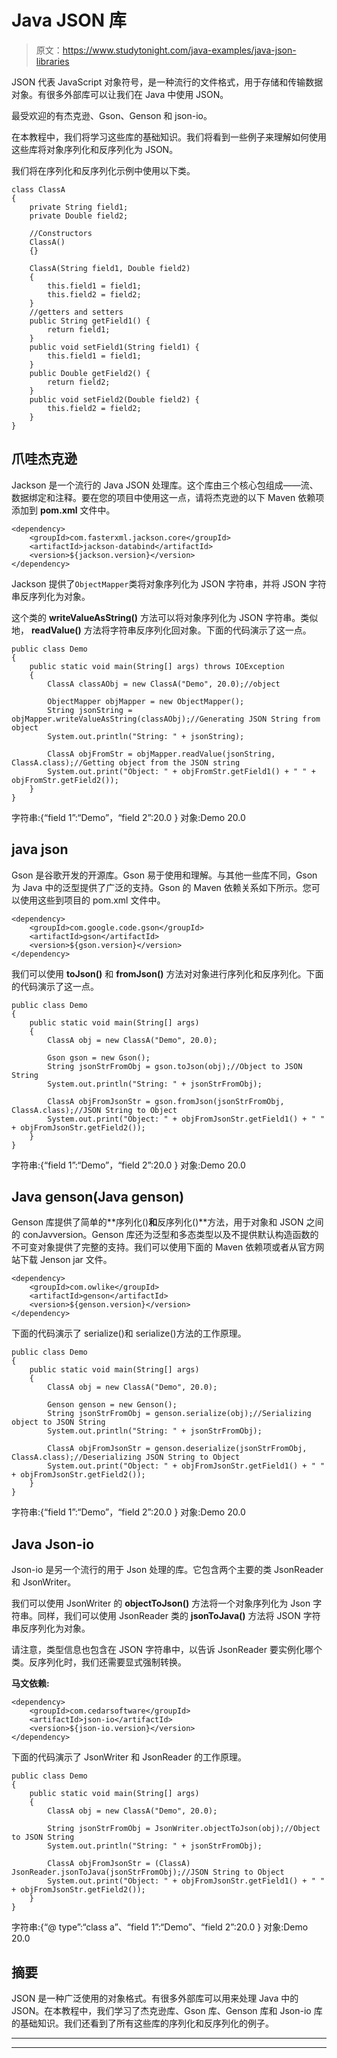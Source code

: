 # Java JSON 库

> 原文：<https://www.studytonight.com/java-examples/java-json-libraries>

JSON 代表 JavaScript 对象符号，是一种流行的文件格式，用于存储和传输数据对象。有很多外部库可以让我们在 Java 中使用 JSON。

最受欢迎的有杰克逊、Gson、Genson 和 json-io。

在本教程中，我们将学习这些库的基础知识。我们将看到一些例子来理解如何使用这些库将对象序列化和反序列化为 JSON。

我们将在序列化和反序列化示例中使用以下类。

```
class ClassA
{
    private String field1;
    private Double field2;

    //Constructors
    ClassA()
    {} 

    ClassA(String field1, Double field2)
    {
    	this.field1 = field1;
    	this.field2 = field2;
    }       
    //getters and setters
	public String getField1() {
		return field1;
	}
	public void setField1(String field1) {
		this.field1 = field1;
	}
	public Double getField2() {
		return field2;
	}
	public void setField2(Double field2) {
		this.field2 = field2;
	}
}
```

## 爪哇杰克逊

Jackson 是一个流行的 Java JSON 处理库。这个库由三个核心包组成——流、数据绑定和注释。要在您的项目中使用这一点，请将杰克逊的以下 Maven 依赖项添加到 **pom.xml** 文件中。

```
<dependency>
    <groupId>com.fasterxml.jackson.core</groupId>
    <artifactId>jackson-databind</artifactId>
    <version>${jackson.version}</version>
</dependency>
```

Jackson 提供了`ObjectMapper`类将对象序列化为 JSON 字符串，并将 JSON 字符串反序列化为对象。

这个类的 **writeValueAsString()** 方法可以将对象序列化为 JSON 字符串。类似地， **readValue()** 方法将字符串反序列化回对象。下面的代码演示了这一点。

```
public class Demo
{
	public static void main(String[] args) throws IOException
	{
		ClassA classAObj = new ClassA("Demo", 20.0);//object	

		ObjectMapper objMapper = new ObjectMapper();
		String jsonString = objMapper.writeValueAsString(classAObj);//Generating JSON String from object
		System.out.println("String: " + jsonString);

		ClassA objFromStr = objMapper.readValue(jsonString, ClassA.class);//Getting object from the JSON string
		System.out.print("Object: " + objFromStr.getField1() + " " + objFromStr.getField2());
	}
}
```

字符串:{“field 1”:“Demo”，“field 2”:20.0 }
对象:Demo 20.0

## java json

Gson 是谷歌开发的开源库。Gson 易于使用和理解。与其他一些库不同，Gson 为 Java 中的泛型提供了广泛的支持。Gson 的 Maven 依赖关系如下所示。您可以使用这些到项目的 pom.xml 文件中。

```
<dependency>
    <groupId>com.google.code.gson</groupId>
    <artifactId>gson</artifactId>
    <version>${gson.version}</version>
</dependency>
```

我们可以使用 **toJson()** 和 **fromJson()** 方法对对象进行序列化和反序列化。下面的代码演示了这一点。

```
public class Demo
{
	public static void main(String[] args)
	{
		ClassA obj = new ClassA("Demo", 20.0);

		Gson gson = new Gson();
		String jsonStrFromObj = gson.toJson(obj);//Object to JSON String
		System.out.println("String: " + jsonStrFromObj);

	    ClassA objFromJsonStr = gson.fromJson(jsonStrFromObj, ClassA.class);//JSON String to Object
	    System.out.print("Object: " + objFromJsonStr.getField1() + " " + objFromJsonStr.getField2());
	}
}
```

字符串:{“field 1”:“Demo”，“field 2”:20.0 }
对象:Demo 20.0

## Java genson(Java genson)

Genson 库提供了简单的**序列化()**和**反序列化()**方法，用于对象和 JSON 之间的 conJavversion。Genson 库还为泛型和多态类型以及不提供默认构造函数的不可变对象提供了完整的支持。我们可以使用下面的 Maven 依赖项或者从官方网站下载 Jenson jar 文件。

```
<dependency>
    <groupId>com.owlike</groupId>
    <artifactId>genson</artifactId>
    <version>${genson.version}</version>
</dependency>
```

下面的代码演示了 serialize()和 serialize()方法的工作原理。

```
public class Demo
{
	public static void main(String[] args)
	{
		ClassA obj = new ClassA("Demo", 20.0);

		Genson genson = new Genson();
		String jsonStrFromObj = genson.serialize(obj);//Serializing object to JSON String
		System.out.println("String: " + jsonStrFromObj);

	    ClassA objFromJsonStr = genson.deserialize(jsonStrFromObj, ClassA.class);//Deserializing JSON String to Object
	    System.out.print("Object: " + objFromJsonStr.getField1() + " " + objFromJsonStr.getField2());
	}
}
```

字符串:{“field 1”:“Demo”，“field 2”:20.0 }
对象:Demo 20.0

## Java Json-io

Json-io 是另一个流行的用于 Json 处理的库。它包含两个主要的类 JsonReader 和 JsonWriter。

我们可以使用 JsonWriter 的 **objectToJson()** 方法将一个对象序列化为 Json 字符串。同样，我们可以使用 JsonReader 类的 **jsonToJava()** 方法将 JSON 字符串反序列化为对象。

请注意，类型信息也包含在 JSON 字符串中，以告诉 JsonReader 要实例化哪个类。反序列化时，我们还需要显式强制转换。

**马文依赖:**

```
<dependency>
    <groupId>com.cedarsoftware</groupId>
    <artifactId>json-io</artifactId>
    <version>${json-io.version}</version>
</dependency>
```

下面的代码演示了 JsonWriter 和 JsonReader 的工作原理。

```
public class Demo
{
	public static void main(String[] args)
	{
		ClassA obj = new ClassA("Demo", 20.0);

		String jsonStrFromObj = JsonWriter.objectToJson(obj);//Object to JSON String
		System.out.println("String: " + jsonStrFromObj);

	    ClassA objFromJsonStr = (ClassA) JsonReader.jsonToJava(jsonStrFromObj);//JSON String to Object
	    System.out.print("Object: " + objFromJsonStr.getField1() + " " + objFromJsonStr.getField2());
	}
}
```

字符串:{“@ type”:“class a”、“field 1”:“Demo”、“field 2”:20.0 }
对象:Demo 20.0

## 摘要

JSON 是一种广泛使用的对象格式。有很多外部库可以用来处理 Java 中的 JSON。在本教程中，我们学习了杰克逊库、Gson 库、Genson 库和 Json-io 库的基础知识。我们还看到了所有这些库的序列化和反序列化的例子。

* * *

* * *